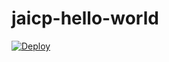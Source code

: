 # jaicp-hello-world
[![Deploy](https://just-ai.com/img/deploy-to-jaicp.svg)](https://app.jaicp.com/project-create/jaicp/external)
